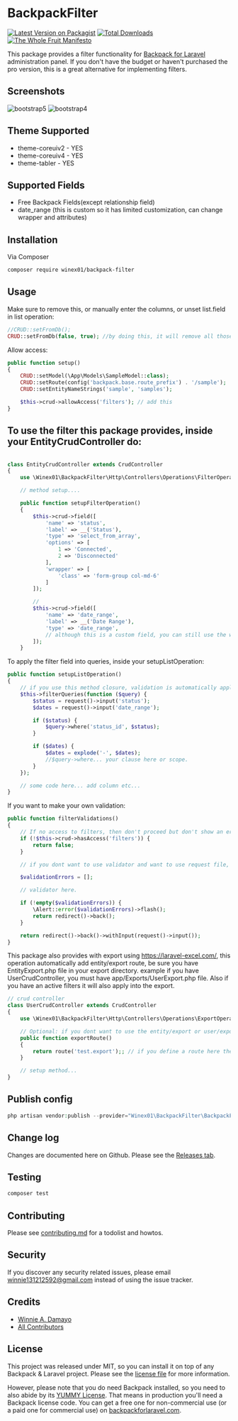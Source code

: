 # BackpackFilter

[![Latest Version on Packagist][ico-version]][link-packagist]
[![Total Downloads][ico-downloads]][link-downloads]
[![The Whole Fruit Manifesto](https://img.shields.io/badge/writing%20standard-the%20whole%20fruit-brightgreen)](https://github.com/the-whole-fruit/manifesto)

This package provides a filter functionality for [Backpack for Laravel](https://backpackforlaravel.com/) administration panel. If you don't have the budget or haven't purchased the pro version, this is a great alternative for implementing filters.

## Screenshots

![bootstrap5](https://github.com/user-attachments/assets/537cd5a5-85f1-4bb7-b790-7de7de330d70)
![bootstrap4](https://github.com/user-attachments/assets/b411481d-6ccf-47aa-828a-79e7f2e17b01)

## Theme Supported

- theme-coreuiv2 - YES
- theme-coreuiv4 - YES
- theme-tabler - YES

## Supported Fields

- Free Backpack Fields(except relationship field)
- date_range (this is custom so it has limited customization, can change wrapper and attributes)

## Installation

Via Composer

```bash
composer require winex01/backpack-filter
```

## Usage

Make sure to remove this, or manually enter the columns, or unset list.field in list operation:

```php
//CRUD::setFromDb(); 
CRUD::setFromDb(false, true); //by doing this, it will remove all those fields that was automatically add by backpack
```

Allow access:

```php
public function setup()
{
    CRUD::setModel(\App\Models\SampleModel::class);
    CRUD::setRoute(config('backpack.base.route_prefix') . '/sample');
    CRUD::setEntityNameStrings('sample', 'samples');

    $this->crud->allowAccess('filters'); // add this
}

```
## To use the filter this package provides, inside your EntityCrudController do:

```php

class EntityCrudController extends CrudController
{
    use \Winex01\BackpackFilter\Http\Controllers\Operations\FilterOperation;

    // method setup....

    public function setupFilterOperation()
    {
        $this->crud->field([
            'name' => 'status',
            'label' => __('Status'),
            'type' => 'select_from_array',
            'options' => [
                1 => 'Connected',
                2 => 'Disconnected'
            ],
            'wrapper' => [
                'class' => 'form-group col-md-6'
            ]
        ]);

        //
        $this->crud->field([
            'name' => 'date_range',
            'label' => __('Date Range'),
            'type' => 'date_range',
            // although this is a custom field, you can still use the wrapper and attribute here
        ]);
    }
```

To apply the filter field into queries, inside your setupListOperation:

```php
public function setupListOperation()
{
    // if you use this method closure, validation is automatically applied.
    $this->filterQueries(function ($query) {
        $status = request()->input('status');
        $dates = request()->input('date_range');

        if ($status) {
            $query->where('status_id', $status);
        }

        if ($dates) {
            $dates = explode('-', $dates);
            //$query->where... your clause here or scope.
        }
    });

    // some code here... add column etc...
}
```

If you want to make your own validation:

```php
public function filterValidations()
{
    // If no access to filters, then don't proceed but don't show an error.
    if (!$this->crud->hasAccess('filters')) {
        return false;
    }

    // if you dont want to use validator and want to use request file, modify below, up to you.

    $validationErrors = [];

    // validator here.

    if (!empty($validationErrors)) {
        \Alert::error($validationErrors)->flash();
        return redirect()->back();
    }

    return redirect()->back()->withInput(request()->input());
}
```

This package also provides with export using https://laravel-excel.com/, this operation automatically add entity/export route, be sure you have EntityExport.php file in your export directory.
example if you have UserCrudController, you must have app/Exports/UserExport.php file. Also if you have an active filters it will also apply into the export.

```php
// crud controller
class UserCrudController extends CrudController
{
    use \Winex01\BackpackFilter\Http\Controllers\Operations\ExportOperation;

    // Optional: if you dont want to use the entity/export or user/export convention you can override the export route:
    public function exportRoute()
    {
        return route('test.export');; // if you define a route here then it will use instead of the auto
    }

    // setup method...
}

``` 
## Publish config

```php
php artisan vendor:publish --provider="Winex01\BackpackFilter\BackpackFilterServiceProvider" --tag="config"
```

## Change log

Changes are documented here on Github. Please see the [Releases tab](https://github.com/winex01/backpack-filter/releases).

## Testing

```bash
composer test
```

## Contributing

Please see [contributing.md](contributing.md) for a todolist and howtos.

## Security

If you discover any security related issues, please email winnie131212592@gmail.com instead of using the issue tracker.

## Credits

- [Winnie A. Damayo][link-author]
- [All Contributors][link-contributors]

## License

This project was released under MIT, so you can install it on top of any Backpack & Laravel project. Please see the [license file](license.md) for more information.

However, please note that you do need Backpack installed, so you need to also abide by its [YUMMY License](https://github.com/Laravel-Backpack/CRUD/blob/master/LICENSE.md). That means in production you'll need a Backpack license code. You can get a free one for non-commercial use (or a paid one for commercial use) on [backpackforlaravel.com](https://backpackforlaravel.com).

[ico-version]: https://img.shields.io/packagist/v/winex01/backpack-filter.svg?style=flat-square
[ico-downloads]: https://img.shields.io/packagist/dt/winex01/backpack-filter.svg?style=flat-square
[link-packagist]: https://packagist.org/packages/winex01/backpack-filter
[link-downloads]: https://packagist.org/packages/winex01/backpack-filter
[link-author]: https://github.com/winex01
[link-contributors]: ../../contributors
